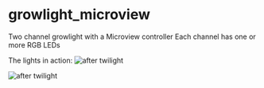 # growlight_microview
Two channel growlight with a Microview controller
Each channel has one or more RGB LEDs

The lights in action:
![after twilight](https://github.com/raygeeknyc/growlightmv/blob/master/resources/twilight_1.jpg "The Ficus")

![after twilight](https:resources/twilight_2.jpg "The Ficus")
